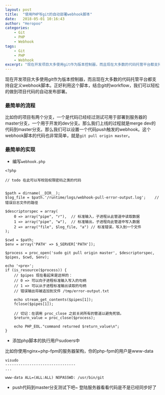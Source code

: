 ```yaml
---
layout: post
title:  "使用PHP写git的自动部署webhook脚本"
date:   2018-05-01 10:16:43
author: "Heropoo"
categories: 
    - Git
    - PHP
    - Webhook
tags:
    - Git
    - PHP
    - Webhook
excerpt: "现在开发项目大多使用git作为版本控制器，而且现在大多数的代码托管平台都支持自定义webhook脚本"
---
```

现在开发项目大多使用git作为版本控制器，而且现在大多数的代码托管平台都支持自定义webhook脚本。正好利用这个脚本，结合git的workflow，我们可以轻松的做到项目代码的自动发布部署。

### 最简单的流程
比如你的项目有两个分支，一个是代码已经经过测试可用于部署到服务器的master分支，一个用于开发的dev分支。那么我们上线的过程就是merge dev的代码到master分支。那么我们可以设置一个代码push触发的webhook。这个webhook脚本的代码也非常简单，就是`git pull origin master`。

### 最简单的实现
* 编写`webhook.php`

```
<?php

// todo 在此可以写校验权限密码之类的代码


$path = dirname(__DIR__);
$log_file = $path.'/runtime/logs/webhook-pull-error-output.log';	//错误日志文件的路径

$descriptorspec = array(
    0 => array("pipe", "r"),  // 标准输入，子进程从此管道中读取数据
    1 => array("pipe", "w"),  // 标准输出，子进程向此管道中写入数据
    2 => array("file", $log_file, "a") // 标准错误，写入到一个文件
);

$cwd = $path;
$env = array('PATH' => $_SERVER['PATH']);

$process = proc_open('sudo git pull origin master', $descriptorspec, $pipes, $cwd, $env);

echo '<pre>';
if (is_resource($process)) {
    // $pipes 现在看起来是这样的：
    // 0 => 可以向子进程标准输入写入的句柄
    // 1 => 可以从子进程标准输出读取的句柄
    // 错误输出将被追加到文件 /tmp/error-output.txt

    echo stream_get_contents($pipes[1]);
    fclose($pipes[1]);

    // 切记：在调用 proc_close 之前关闭所有的管道以避免死锁。
    $return_value = proc_close($process);

    echo PHP_EOL."command returned $return_value\n";
}
```

* 添加php脚本的执行用户sudoers中

比如你使用nginx+php-fpm的服务器架构，你的php-fpm的用户是www-data
```
visudo
--------------------------------
...

www-data ALL=(ALL:ALL) NOPASSWD: /usr/bin/git
```

* push代码到master分支测试下吧~ 登陆服务器看看代码是不是已经同步好了　
